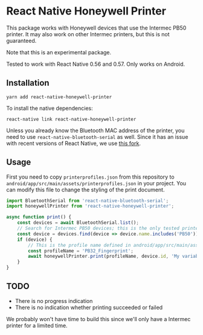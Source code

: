 # React Native Honeywell Printer

This package works with Honeywell devices that use the Intermec PB50 printer. It may also work on other Intermec printers, but this is not guaranteed.

Note that this is an experimental package.

Tested to work with React Native 0.56 and 0.57. Only works on Android.

## Installation

```
yarn add react-native-honeywell-printer
```

To install the native dependencies:

```
react-native link react-native-honeywell-printer
```

Unless you already know the Bluetooth MAC address of the printer, you need to use `react-native-bluetooth-serial` as well. Since it has an issue with recent versions of React Native, we use [this fork](https://github.com/jhonber/react-native-bluetooth-serial).

## Usage

First you need to copy `printerprofiles.json` from this repository to `android/app/src/main/assets/printerprofiles.json` in your project. You can modify this file to change the styling of the print document.

```js
import BluetoothSerial from 'react-native-bluetooth-serial';
import honeywellPrinter from 'react-native-honeywell-printer';

async function print() {
    const devices = await BluetoothSerial.list();
    // Search for Intermec PB50 devices; this is the only tested printer at the moment.
    const device = devices.find(device => device.name.includes('PB50'));
    if (device) {
        // This is the profile name defined in android/app/src/main/assets/printerprofiles.json
        const profileName = 'PB32_Fingerprint';
        await honeywellPrinter.print(profileName, device.id, 'My variable to print');
    }
}
```


## TODO

- There is no progress indication
- There is no indication whether printing succeeded or failed

We probably won't have time to build this since we'll only have a Intermec printer for a limited time.